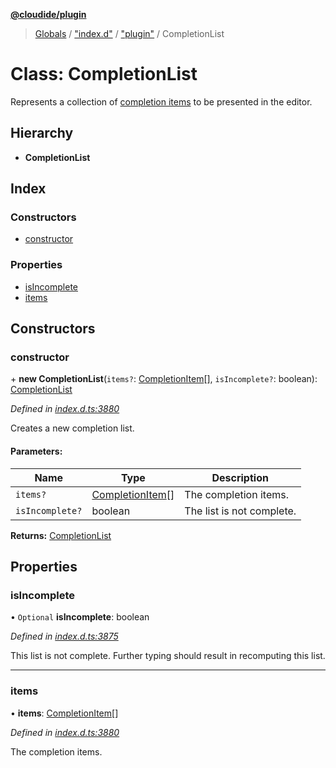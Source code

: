 **[@cloudide/plugin](../README.md)**

> [Globals](../README.md) / ["index.d"](../modules/_index_d_.md) / ["plugin"](../modules/_index_d_._plugin_.md) / CompletionList

# Class: CompletionList

Represents a collection of [completion items](#CompletionItem) to be presented
in the editor.

## Hierarchy

* **CompletionList**

## Index

### Constructors

* [constructor](_index_d_._plugin_.completionlist.md#constructor)

### Properties

* [isIncomplete](_index_d_._plugin_.completionlist.md#isincomplete)
* [items](_index_d_._plugin_.completionlist.md#items)

## Constructors

### constructor

\+ **new CompletionList**(`items?`: [CompletionItem](_index_d_._plugin_.completionitem.md)[], `isIncomplete?`: boolean): [CompletionList](_index_d_._plugin_.completionlist.md)

*Defined in [index.d.ts:3880](https://github.com/huaweicloud/cloudide-plugin-api/blob/1ab5ef8/index.d.ts#L3880)*

Creates a new completion list.

#### Parameters:

Name | Type | Description |
------ | ------ | ------ |
`items?` | [CompletionItem](_index_d_._plugin_.completionitem.md)[] | The completion items. |
`isIncomplete?` | boolean | The list is not complete.  |

**Returns:** [CompletionList](_index_d_._plugin_.completionlist.md)

## Properties

### isIncomplete

• `Optional` **isIncomplete**: boolean

*Defined in [index.d.ts:3875](https://github.com/huaweicloud/cloudide-plugin-api/blob/1ab5ef8/index.d.ts#L3875)*

This list is not complete. Further typing should result in recomputing
this list.

___

### items

•  **items**: [CompletionItem](_index_d_._plugin_.completionitem.md)[]

*Defined in [index.d.ts:3880](https://github.com/huaweicloud/cloudide-plugin-api/blob/1ab5ef8/index.d.ts#L3880)*

The completion items.
